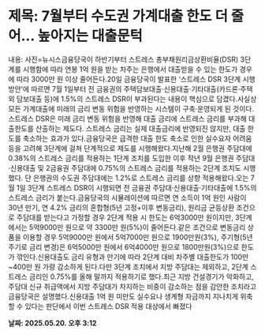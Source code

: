 # **제목: 7월부터 수도권 가계대출 한도 더 줄어... 높아지는 대출문턱**

  내용: 사진=뉴시스금융당국이 하반기부터 스트레스 총부채원리금상환비율(DSR) 3단계를 시행함에 따라 연봉 1억 원을 받는 차주는 은행에서 대출받을 수 있는 한도가 경우에 따라 3000만 원 이상 줄어든다.20일 금융당국이 발표한 ‘스트레스 DSR 3단계 시행 방안’에 따르면 7월 1일부터 전 금융권의 주택담보대출·신용대출·기타대출(카드론·주택 외 담보대출 등)에 1.5%의 스트레스 DSR이 부과된다는 내용이 핵심으로 담겼다.사실상 모든 가계대출에 미래의 금리 변동 위험을 반영하는 시스템이 구축·운영되게 된 것이다.스트레스 DSR은 미래 금리 변동 위험을 반영해 대출 금리에 스트레스 금리를 부과해 대출한도를 산출하는 제도다. 스트레스 금리는 실제 대출금리에 반영되진 않지만, 대출 한도를 축소하는 효과가 있다.금융당국은 급격한 대출 한도 축소로 인한 실수요자 어려움 등을 고려해 3단계에 걸쳐 단계적으로 제도를 시행해왔다.지난해 2월 은행권 주담대에 0.38%의 스트레스 금리를 적용하는 1단계 조치를 도입한 이후 작년 9월 은행권 주담대·신용대출 및 2금융권 주담대에 0.75%의 스트레스 금리를 적용하는 2단계 조치도 시행했다. 단 은행권의 수도권 주담대에는 1.2%로 스트레스 금리를 상향 적용해왔다.오는 7월 1일 3단계 스트레스 DSR이 시행되면 전 금융권 주담대·신용대출·기타대출에 1.5%의 스트레스 금리가 붙는다.금융당국의 시뮬레이션에 따르면 연 소득이 1억 원인 사람이 30년 만기, 연 4.2% 금리의 혼합형(5년 고정+이후 변동금리), 원리금 균등상환 조건으로 주담대를 받는다고 가정할 경우 2단계 적용 시 한도는 6억3000만 원이지만, 3단계에서는 5억9000만 원으로 약 3300만 원(5%)이 줄어든다.같은 조건으로 변동금리 상품을 이용할 경우 5억9000만 원에서 5억7000만 원으로 1900만원(3%), 주기형(5년 주기로 금리 변경)은 6억5000만 원에서 6억4000만 원으로 1800만원(3%)으로 한도가 깎인다.신용대출도 금리 유형과 만기에 따라 2단계 대비 차주별 대출한도가 100만~400만 원 가량 감소하게 된다.다만 3단계 조치에서 지방 주담대는 제외하고, 2단계 스트레스 금리인 0.75%를 올해 말까지 적용하기로 했다.최근 지방 건설경기가 악화하고, 주담대 신규 취급액에서 지방 주담대가 차지하는 비중이 감소하는 점을 감안한 조치라고 금융당국은 설명했다.신용대출 1억 원 미만도 실수요나 생계형 자금까지 지나치게 위축할 수 있다는 판단에서 이번 스트레스 DSR 적용 대상에서 빠졌다

  **날짜: 2025.05.20. 오후 3:12**